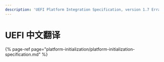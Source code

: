 ```yaml
---
description: 'UEFI Platform Integration Specification, version 1.7 Errata A'
---
```


# UEFI 中文翻译

{% page-ref page="platform-initialization/platform-initialization-specification.md" %}



